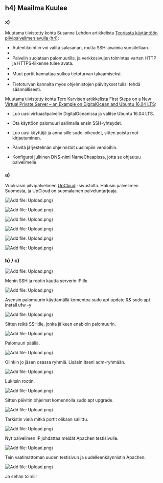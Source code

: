 ## h4) Maailma Kuulee

### x) 
Muutama tiivistetty kohta Susanna Lehdon artikkelista [Teoriasta käytäntöön pilvipalvelimen avulla (h4)](https://susannalehto.fi/2022/teoriasta-kaytantoon-pilvipalvelimen-avulla-h4/):

- Autentikointiin voi valita salasanan, mutta SSH-avaimia suositellaan.
- 
- Palvelin suojataan palomuurilla, ja verkkosivujen toimintaa varten HTTP ja HTTPS-liikenne tulee avata.
- 
- Muut portit kannattaa sulkea tietoturvan takaamiseksi.
- 
- Tietoturvan kannalta myös ohjelmistojen päivitykset tulisi tehdä säännöllisesti.

  
Muutama tiivistetty kohta Tero Karvisen artikkelista [First Steps on a New Virtual Private Server – an Example on DigitalOcean and Ubuntu 16.04 LTS](https://terokarvinen.com/2017/first-steps-on-a-new-virtual-private-server-an-example-on-digitalocean/):

- Luo uusi virtuaalipalvelin DigitalOceanissa ja valitse Ubuntu 16.04 LTS.

- Ota käyttöön palomuuri sallimalla ensin SSH-yhteydet.

- Luo uusi käyttäjä ja anna sille sudo-oikeudet, sitten poista root-kirjautuminen.

- Päivitä järjestelmän ohjelmistot uusimpiin versioihin.
  
- Konfiguroi julkinen DNS-nimi NameCheapissa, jotta se ohjautuu palvelimelle.

### a) 

Vuokrasin pilvipalvelimen [UpCloud](https://upcloud.com/) -sivustolta. Halusin palvelimen Suomesta, ja UpCloud on suomalainen palveluntarjoaja. 

![Add file: Upload](maailma1).png)

![Add file: Upload](maailma2).png)

![Add file: Upload](maailma3).png)

![Add file: Upload](maailma4).png)

![Add file: Upload](maailma5).png)

![Add file: Upload](maailma6).png)


### b) / c)

![Add file: Upload](maailma7).png)

Menin SSH ja rootin kautta serverin IP:lle. 

![Add file: Upload](maailma8).png)
 
Asensin palomuurin käyttämällä komentoa sudo apt update && sudo apt install ufw -y

![Add file: Upload](maailma9).png)
 
Sitten reikä SSH:lle, jonka jälkeen enabloin palomuurin.

![Add file: Upload](maailma10).png)
 
Palomuuri päällä.

![Add file: Upload](maailma11).png)

Olinkin jo jäsen osassa ryhmiä. Lisäsin itseni adm-ryhmään. 

![Add file: Upload](maailma12).png)

Lukitsin rootin.

![Add file: Upload](maailma13).png)
 
Sitten päivitin ohjelmat komennolla sudo apt upgrade.

![Add file: Upload](maailma14).png)
 
Tarkistin vielä mitkä portit olikaan sallittu. 

![Add file: Upload](maailma15).png)

Nyt palvelimen IP johdattaa meidät Apachen testisivulle.

![Add file: Upload](maailma16).png)

Tein vaatimattoman uuden testisivun ja uudelleenkäynnistin Apachen. 

![Add file: Upload](maailma17).png)

Ja sehän toimii!
